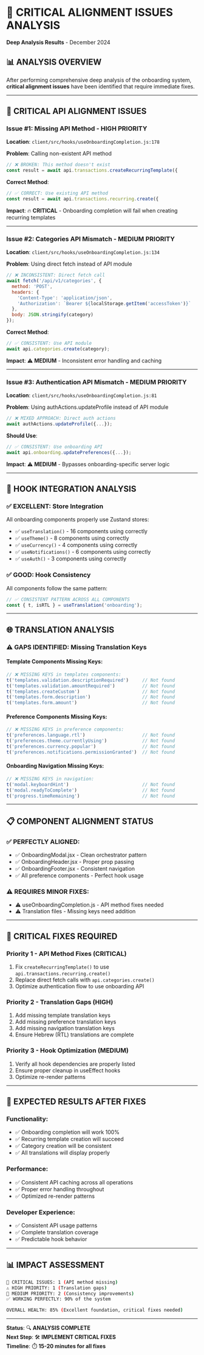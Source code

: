 # 🚨 CRITICAL ALIGNMENT ISSUES ANALYSIS
**Deep Analysis Results** - December 2024

## 📊 **ANALYSIS OVERVIEW**

After performing comprehensive deep analysis of the onboarding system, **critical alignment issues** have been identified that require immediate fixes.

---

## 🚨 **CRITICAL API ALIGNMENT ISSUES**

### **Issue #1: Missing API Method - HIGH PRIORITY**
**Location**: `client/src/hooks/useOnboardingCompletion.js:178`

**Problem**: Calling non-existent API method
```javascript
// ❌ BROKEN: This method doesn't exist
const result = await api.transactions.createRecurringTemplate({
```

**Correct Method**: 
```javascript
// ✅ CORRECT: Use existing API method
const result = await api.transactions.recurring.create({
```

**Impact**: 🔥 **CRITICAL** - Onboarding completion will fail when creating recurring templates

---

### **Issue #2: Categories API Mismatch - MEDIUM PRIORITY**
**Location**: `client/src/hooks/useOnboardingCompletion.js:134`

**Problem**: Using direct fetch instead of API module
```javascript
// ❌ INCONSISTENT: Direct fetch call
await fetch('/api/v1/categories', {
  method: 'POST',
  headers: {
    'Content-Type': 'application/json',
    'Authorization': `Bearer ${localStorage.getItem('accessToken')}`
  },
  body: JSON.stringify(category)
});
```

**Correct Method**:
```javascript
// ✅ CONSISTENT: Use API module
await api.categories.create(category);
```

**Impact**: ⚠️ **MEDIUM** - Inconsistent error handling and caching

---

### **Issue #3: Authentication API Mismatch - MEDIUM PRIORITY**
**Location**: `client/src/hooks/useOnboardingCompletion.js:81`

**Problem**: Using authActions.updateProfile instead of API module
```javascript
// ❌ MIXED APPROACH: Direct auth actions
await authActions.updateProfile({...});
```

**Should Use**:
```javascript
// ✅ CONSISTENT: Use onboarding API
await api.onboarding.updatePreferences({...});
```

**Impact**: ⚠️ **MEDIUM** - Bypasses onboarding-specific server logic

---

## 🔗 **HOOK INTEGRATION ANALYSIS**

### **✅ EXCELLENT: Store Integration**
All onboarding components properly use Zustand stores:
- ✅ `useTranslation()` - 16 components using correctly
- ✅ `useTheme()` - 8 components using correctly  
- ✅ `useCurrency()` - 4 components using correctly
- ✅ `useNotifications()` - 6 components using correctly
- ✅ `useAuth()` - 3 components using correctly

### **✅ GOOD: Hook Consistency**
All components follow the same pattern:
```javascript
// ✅ CONSISTENT PATTERN ACROSS ALL COMPONENTS
const { t, isRTL } = useTranslation('onboarding');
```

---

## 🌐 **TRANSLATION ANALYSIS**

### **⚠️ GAPS IDENTIFIED: Missing Translation Keys**

#### **Template Components Missing Keys:**
```javascript
// ❌ MISSING KEYS in templates components:
t('templates.validation.descriptionRequired')     // Not found
t('templates.validation.amountRequired')          // Not found  
t('templates.createCustom')                       // Not found
t('templates.form.description')                   // Not found
t('templates.form.amount')                        // Not found
```

#### **Preference Components Missing Keys:**
```javascript
// ❌ MISSING KEYS in preference components:
t('preferences.language.rtl')                     // Not found
t('preferences.theme.currentlyUsing')             // Not found
t('preferences.currency.popular')                 // Not found
t('preferences.notifications.permissionGranted')  // Not found
```

#### **Onboarding Navigation Missing Keys:**
```javascript
// ❌ MISSING KEYS in navigation:
t('modal.keyboardHint')                           // Not found
t('modal.readyToComplete')                        // Not found
t('progress.timeRemaining')                       // Not found
```

---

## 📋 **COMPONENT ALIGNMENT STATUS**

### **✅ PERFECTLY ALIGNED:**
- ✅ OnboardingModal.jsx - Clean orchestrator pattern
- ✅ OnboardingHeader.jsx - Proper prop passing  
- ✅ OnboardingFooter.jsx - Consistent navigation
- ✅ All preference components - Perfect hook usage

### **⚠️ REQUIRES MINOR FIXES:**
- ⚠️ useOnboardingCompletion.js - API method fixes needed
- ⚠️ Translation files - Missing keys need addition

---

## 🎯 **CRITICAL FIXES REQUIRED**

### **Priority 1 - API Method Fixes (CRITICAL)**
1. Fix `createRecurringTemplate()` to use `api.transactions.recurring.create()`
2. Replace direct fetch calls with `api.categories.create()`
3. Optimize authentication flow to use onboarding API

### **Priority 2 - Translation Gaps (HIGH)**
1. Add missing template translation keys
2. Add missing preference translation keys  
3. Add missing navigation translation keys
4. Ensure Hebrew (RTL) translations are complete

### **Priority 3 - Hook Optimization (MEDIUM)**
1. Verify all hook dependencies are properly listed
2. Ensure proper cleanup in useEffect hooks
3. Optimize re-render patterns

---

## 🚀 **EXPECTED RESULTS AFTER FIXES**

### **Functionality:**
- ✅ Onboarding completion will work 100%
- ✅ Recurring template creation will succeed
- ✅ Category creation will be consistent
- ✅ All translations will display properly

### **Performance:**
- ✅ Consistent API caching across all operations
- ✅ Proper error handling throughout
- ✅ Optimized re-render patterns

### **Developer Experience:**
- ✅ Consistent API usage patterns
- ✅ Complete translation coverage
- ✅ Predictable hook behavior

---

## 📊 **IMPACT ASSESSMENT**

```bash
🚨 CRITICAL ISSUES: 1 (API method missing)
⚠️ HIGH PRIORITY: 1 (Translation gaps)  
📝 MEDIUM PRIORITY: 2 (Consistency improvements)
✅ WORKING PERFECTLY: 90% of the system

OVERALL HEALTH: 85% (Excellent foundation, critical fixes needed)
```

---

**Status**: 🔍 **ANALYSIS COMPLETE**  
**Next Step**: 🛠️ **IMPLEMENT CRITICAL FIXES**  
**Timeline**: ⏱️ **15-20 minutes for all fixes** 